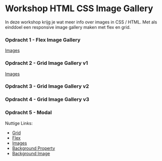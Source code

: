 # Workshop HTML CSS Image Gallery

In deze workshop krijg je wat meer info over images in CSS / HTML. Met als einddoel een responsive image gallery 
maken met flex en grid.


### Opdracht 1 - Flex Image Gallery
[Images](https://github.com/GiuseppeCagnazzo/Workshop/tree/master/gallery%20flex/img)


### Opdracht 2 - Grid Image Gallery v1
[Images](https://github.com/GiuseppeCagnazzo/Workshop/tree/master/gallery%20grid%201/img)


### Opdracht 3 - Grid Image Gallery v2


### Opdracht 4 - Grid Image Gallery v3


### Opdracht 5 - Modal




Nuttige Links:
* [Grid ](https://css-tricks.com/snippets/css/complete-guide-grid/)
* [Flex](https://css-tricks.com/snippets/css/a-guide-to-flexbox/)
* [Images](https://www.w3schools.com/css/css3_images.asp)
* [Background Property](https://www.w3schools.com/cssref/css3_pr_background.asp)
* [Background Image](https://www.w3schools.com/cssref/pr_background-image.asp)
